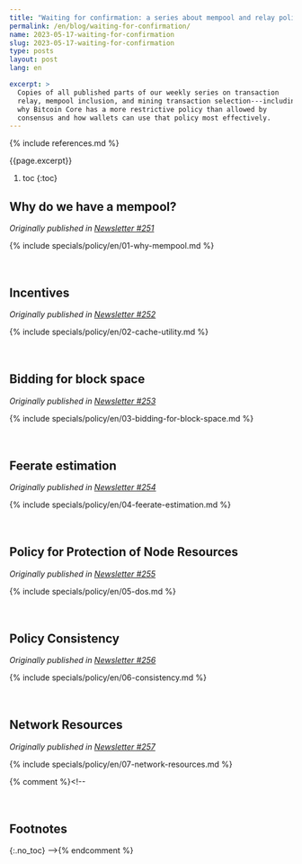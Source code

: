 ```yaml
---
title: "Waiting for confirmation: a series about mempool and relay policy"
permalink: /en/blog/waiting-for-confirmation/
name: 2023-05-17-waiting-for-confirmation
slug: 2023-05-17-waiting-for-confirmation
type: posts
layout: post
lang: en

excerpt: >
  Copies of all published parts of our weekly series on transaction
  relay, mempool inclusion, and mining transaction selection---including
  why Bitcoin Core has a more restrictive policy than allowed by
  consensus and how wallets can use that policy most effectively.
---
```

<style>
/* put a little extra space between the H2s to maybe help
 * readers understand each of these was originally published independently
 * of the others */
h2:not(:first-of-type) { margin-top: 3em; }
</style>

{% include references.md %}

{{page.excerpt}}

1. toc
{:toc}

## Why do we have a mempool?

*Originally published in [Newsletter #251](/en/newsletters/2023/05/17/#waiting-for-confirmation-1-why-do-we-have-a-mempool)*

{% include specials/policy/en/01-why-mempool.md %}

## Incentives

*Originally published in [Newsletter #252](/en/newsletters/2023/05/24/#waiting-for-confirmation-2-incentives)*

{% include specials/policy/en/02-cache-utility.md %}

## Bidding for block space

*Originally published in [Newsletter #253](/en/newsletters/2023/05/31/#waiting-for-confirmation-3-bidding-for-block-space)*

{% include specials/policy/en/03-bidding-for-block-space.md %}

## Feerate estimation

*Originally published in [Newsletter #254](/en/newsletters/2023/06/07/#waiting-for-confirmation-4-feerate-estimation)*

{% include specials/policy/en/04-feerate-estimation.md %}

## Policy for Protection of Node Resources

*Originally published in [Newsletter
#255](/en/newsletters/2023/06/14/#waiting-for-confirmation-5-policy-for-protection-of-node-resources)*

{% include specials/policy/en/05-dos.md %}

## Policy Consistency

*Originally published in [Newsletter #256](/en/newsletters/2023/06/21/#waiting-for-confirmation-6-policy-consistency)*

{% include specials/policy/en/06-consistency.md %}

## Network Resources

*Originally published in [Newsletter #257](/en/newsletters/2023/06/28/#waiting-for-confirmation-7-network-resources)*

{% include specials/policy/en/07-network-resources.md %}

{% comment %}<!--
## Footnotes
{:.no_toc}
-->{% endcomment %}
